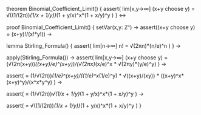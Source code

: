 theorem Binomial_Coefficient_Limit() {
  assert(
    lim[x,y→∞] (x+y choose y) = √((1/(2π))*(1/x + 1/y))*(1 + y/x)^x*(1 + x/y)^y
  )
} ↔

proof Binomial_Coefficient_Limit() {
  setVar(x,y: ℤ⁺) →
  assert((x+y choose y) = (x+y)!/(x!*y!)) →
  
  lemma Stirling_Formula() {
    assert(
      lim[n→∞] n! = √(2πn)*(n/e)^n
    )
  } →
  
  apply(Stirling_Formula()) →
  assert(
    lim[x,y→∞] (x+y choose y) = 
    (√(2π(x+y))*((x+y)/e)^(x+y))/(√(2πx)*(x/e)^x * √(2πy)*(y/e)^y)
  ) →
  
  assert(
    = (1/√(2π))*(1/e)^(x+y)/((1/e)^x*(1/e)^y) * √((x+y)/(xy)) * 
    ((x+y)^x*(x+y)^y)/(x^x*y^y)
  ) →
  
  assert(
    = (1/√(2π))*√(1/x + 1/y)*(1 + y/x)^x*(1 + x/y)^y
  ) →
  
  assert(
    = √((1/(2π))*(1/x + 1/y))*(1 + y/x)^x*(1 + x/y)^y
  )
}